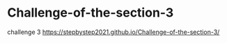 # Challenge-of-the-section-3
challenge 3
 https://stepbystep2021.github.io/Challenge-of-the-section-3/
